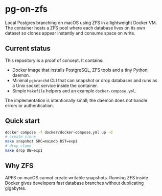 # pg-on-zfs

Local Postgres branching on macOS using ZFS in a lightweight Docker VM. The container hosts a ZFS pool where each database lives on its own dataset so clones appear instantly and consume space on write.

## Current status

This repository is a proof of concept. It contains:

- Docker image that installs PostgreSQL, ZFS tools and a tiny Python daemon.
- Minimal `pgbranchd` CLI that can snapshot or drop databases and runs as a Unix socket service inside the container.
- Simple `Makefile` helpers and an example `docker-compose.yml`.

The implementation is intentionally small; the daemon does not handle errors or authentication.

## Quick start

```bash
docker compose -f docker/docker-compose.yml up -d
# create clone
make snapshot SRC=maindb DST=exp1
# drop clone
make drop DB=exp1
```

## Why ZFS

APFS on macOS cannot create writable snapshots. Running ZFS inside Docker gives developers fast database branches without duplicating gigabytes.
